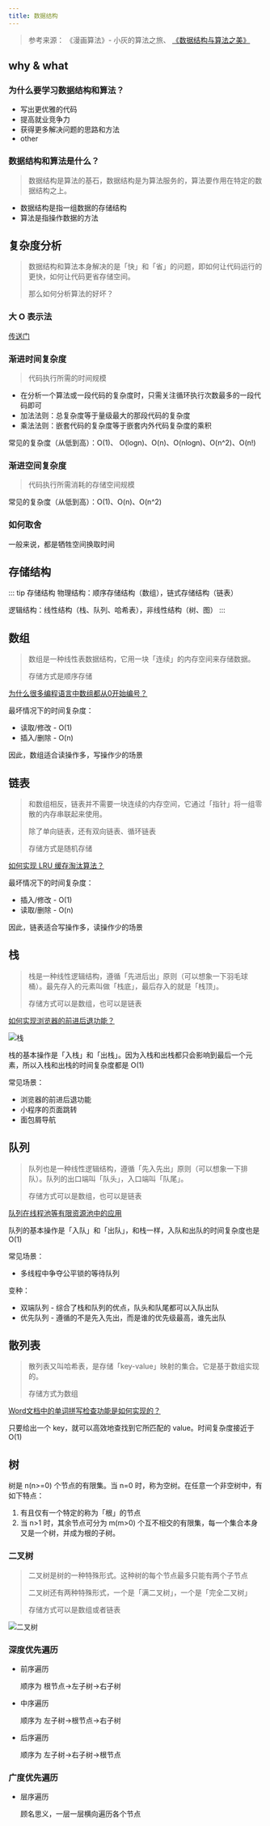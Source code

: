 ```yaml
---
title: 数据结构
---
```


> 参考来源：
> 《漫画算法》- 小灰的算法之旅、
> [《数据结构与算法之美》](https://time.geekbang.org/column/article/39972)

## why & what

### 为什么要学习数据结构和算法？
- 写出更优雅的代码
- 提高就业竞争力
- 获得更多解决问题的思路和方法
- other

### 数据结构和算法是什么？
> 数据结构是算法的基石，数据结构是为算法服务的，算法要作用在特定的数据结构之上。
- 数据结构是指一组数据的存储结构
- 算法是指操作数据的方法

## 复杂度分析
> 数据结构和算法本身解决的是「快」和「省」的问题，即如何让代码运行的更快，如何让代码更省存储空间。
>
> 那么如何分析算法的好坏？

### 大 O 表示法
[传送门][传送门]

### 渐进时间复杂度
> 代码执行所需的时间规模

- 在分析一个算法或一段代码的复杂度时，只需关注循环执行次数最多的一段代码即可
- 加法法则：总复杂度等于量级最大的那段代码的复杂度
- 乘法法则：嵌套代码的复杂度等于嵌套内外代码复杂度的乘积

常见的复杂度（从低到高）：O(1)、 O(logn)、O(n)、O(nlogn)、O(n^2)、O(n!)


### 渐进空间复杂度
> 代码执行所需消耗的存储空间规模

常见的复杂度（从低到高）：O(1)、O(n)、O(n^2)

### 如何取舍
一般来说，都是牺牲空间换取时间


## 存储结构
::: tip 存储结构
物理结构：顺序存储结构（数组），链式存储结构（链表）

逻辑结构：线性结构（栈、队列、哈希表），非线性结构（树、图）
:::

## 数组
> 数组是一种线性表数据结构，它用一块「连续」的内存空间来存储数据。
>
> 存储方式是顺序存储

[为什么很多编程语言中数组都从0开始编号？][数组]

最坏情况下的时间复杂度：
- 读取/修改 - O(1)
- 插入/删除 - O(n)

因此，数组适合读操作多，写操作少的场景

## 链表
> 和数组相反，链表并不需要一块连续的内存空间，它通过「指针」将一组零散的内存串联起来使用。
>
> 除了单向链表，还有双向链表、循环链表
>
> 存储方式是随机存储

[如何实现 LRU 缓存淘汰算法？][链表]

最坏情况下的时间复杂度：
- 插入/修改 - O(1)
- 读取/删除 - O(n)

因此，链表适合写操作多，读操作少的场景

## 栈
> 栈是一种线性逻辑结构，遵循「先进后出」原则（可以想象一下羽毛球桶）。最先存入的元素叫做「栈底」，最后存入的就是「栈顶」。
>
> 存储方式可以是数组，也可以是链表

[如何实现浏览器的前进后退功能？][栈]

![栈](https://img.imgdb.cn/item/601035f13ffa7d37b3b612ce.gif)

栈的基本操作是「入栈」和「出栈」。因为入栈和出栈都只会影响到最后一个元素，所以入栈和出栈的时间复杂度都是 O(1)

常见场景：
- 浏览器的前进后退功能
- 小程序的页面跳转
- 面包屑导航

## 队列
> 队列也是一种线性逻辑结构，遵循「先入先出」原则（可以想象一下排队）。队列的出口端叫「队头」，入口端叫「队尾」。
>
> 存储方式可以是数组，也可以是链表

[队列在线程池等有限资源池中的应用][队列]

队列的基本操作是「入队」和「出队」，和栈一样，入队和出队的时间复杂度也是 O(1)

常见场景：
- 多线程中争夺公平锁的等待队列

变种：
- 双端队列 - 综合了栈和队列的优点，队头和队尾都可以入队出队
- 优先队列 - 遵循的不是先入先出，而是谁的优先级最高，谁先出队

## 散列表
> 散列表又叫哈希表，是存储「key-value」映射的集合。它是基于数组实现的。
>
> 存储方式为数组

[Word文档中的单词拼写检查功能是如何实现的？][散列表]

只要给出一个 key，就可以高效地查找到它所匹配的 value。时间复杂度接近于 O(1)

## 树
树是 n(n>=0) 个节点的有限集。当 n=0 时，称为空树。在任意一个非空树中，有如下特点：
1. 有且仅有一个特定的称为「根」的节点
2. 当 n>1 时，其余节点可分为 m(m>0) 个互不相交的有限集，每一个集合本身又是一个树，并成为根的子树。

### 二叉树
> 二叉树是树的一种特殊形式。这种树的每个节点最多只能有两个子节点
>
> 二叉树还有两种特殊形式，一个是「满二叉树」，一个是「完全二叉树」
>
> 存储方式可以是数组或者链表

![二叉树](https://static001.geekbang.org/resource/image/09/2b/09c2972d56eb0cf67e727deda0e9412b.jpg)

### 深度优先遍历
- 前序遍历

    顺序为 根节点->左子树->右子树
    
- 中序遍历
    
    顺序为 左子树->根节点->右子树
    
- 后序遍历

    顺序为 左子树->右子树->根节点

### 广度优先遍历
- 层序遍历

    顾名思义，一层一层横向遍历各个节点


[传送门]: https://time.geekbang.org/column/article/40036

[数组]: https://time.geekbang.org/column/article/40961


[链表]: https://time.geekbang.org/column/article/41013


[栈]: https://time.geekbang.org/column/article/41222


[队列]: https://time.geekbang.org/column/article/41330


[散列表]: https://time.geekbang.org/column/article/64233
